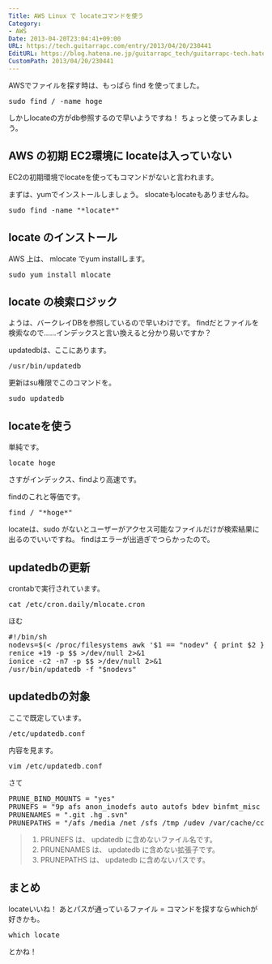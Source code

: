 ```yaml
---
Title: AWS Linux で locateコマンドを使う
Category:
- AWS
Date: 2013-04-20T23:04:41+09:00
URL: https://tech.guitarrapc.com/entry/2013/04/20/230441
EditURL: https://blog.hatena.ne.jp/guitarrapc_tech/guitarrapc-tech.hatenablog.com/atom/entry/11696248318757675584
CustomPath: 2013/04/20/230441
---
```


AWSでファイルを探す時は、もっぱら find を使ってました。
<pre class="brush: bash">
sudo find / -name hoge
</pre>

しかしlocateの方がdb参照するので早いようですね！
ちょっと使ってみましょう。



<h2>AWS の初期 EC2環境に locateは入っていない </h2>
EC2の初期環境でlocateを使ってもコマンドがないと言われます。

まずは、yumでインストールしましょう。
slocateもlocateもありませんね。
<pre class="brush: bash">
sudo find -name &quot;*locate*&quot;
</pre>


<h2>locate のインストール</h2>
AWS 上は、 mlocate でyum installします。
<pre class="brush: bash">
sudo yum install mlocate
</pre>

<h2>locate の検索ロジック</h2>
ようは、バークレイDBを参照しているので早いわけです。
findだとファイルを検索なので……インデックスと言い換えると分かり易いですか？

updatedbは、ここにあります。
<pre class="brush: bash">
/usr/bin/updatedb
</pre>

更新はsu権限でこのコマンドを。
<pre class="brush: bash">
sudo updatedb
</pre>

<h2>locateを使う</h2>
単純です。
<pre class="brush: bash">
locate hoge
</pre>

さすがインデックス、findより高速です。

findのこれと等価です。
<pre class="brush: bash">
find / &quot;*hoge*&quot;
</pre>

locateは、sudo がないとユーザーがアクセス可能なファイルだけが検索結果に出るのでいいですね。
findはエラーが出過ぎでつらかったので。

<h2>updatedbの更新</h2>
crontabで実行されています。
<pre class="brush: bash">
cat /etc/cron.daily/mlocate.cron
</pre>

ほむ
<pre class="brush: bash">
#!/bin/sh
nodevs=$(&lt; /proc/filesystems awk '$1 == &quot;nodev&quot; { print $2 }')
renice +19 -p $$ &gt;/dev/null 2&gt;&amp;1
ionice -c2 -n7 -p $$ &gt;/dev/null 2&gt;&amp;1
/usr/bin/updatedb -f &quot;$nodevs&quot;
</pre>

<h2>updatedbの対象</h2>
ここで既定しています。
<pre class="brush: bash">
/etc/updatedb.conf
</pre>

内容を見ます。
<pre class="brush: bash">
vim /etc/updatedb.conf
</pre>

さて
<pre class="brush: bash">
PRUNE_BIND_MOUNTS = &quot;yes&quot;
PRUNEFS = &quot;9p afs anon_inodefs auto autofs bdev binfmt_misc cgroup cifs coda configfs cpuset debugfs devpts ecryptfs exofs fuse fusectl gfs gfs2 hugetlbfs inotifyfs iso9660 jffs2 lustre mqueue ncpfs nfs nfs4 nfsd pipefs proc ramfs rootfs rpc_pipefs securityfs selinuxfs sfs sockfs sysfs tmpfs ubifs udf usbfs&quot;
PRUNENAMES = &quot;.git .hg .svn&quot;
PRUNEPATHS = &quot;/afs /media /net /sfs /tmp /udev /var/cache/ccache /var/spool/cups /var/spool/squid /var/tmp&quot;
</pre>

<blockquote>
<ol>
	<li>PRUNEFS は、 updatedb に含めないファイル名です。</li>
	<li>PRUNENAMES は、 updatedb に含めない拡張子です。</li>
	<li>PRUNEPATHS は、 updatedb に含めないパスです。</li>
</ol>
</blockquote>


<h2>まとめ</h2>
locateいいね！
あとパスが通っているファイル = コマンドを探すならwhichが好きかも。
<pre class="brush: bash">
which locate
</pre>
とかね！
